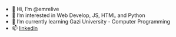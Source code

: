 - 👋 Hi, I’m @emrelive
- 👀 I’m interested in Web Develop, JS, HTML and Python
- 🌱 I’m currently learning Gazi University - Computer Programming
- 📫 [linkedin](https://www.linkedin.com/in/emremaras/)
